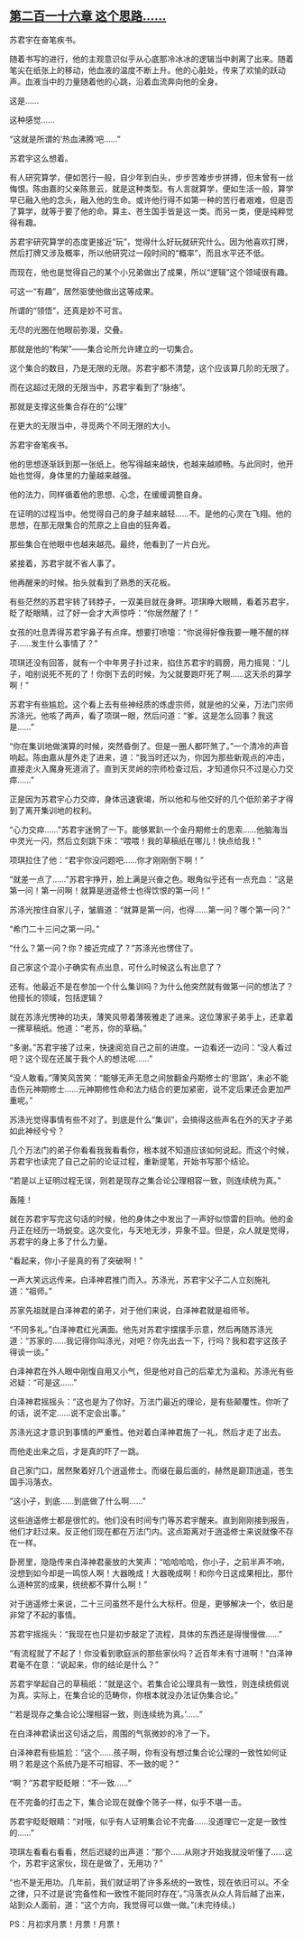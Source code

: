 ## [第二百一十六章 这个思路……](https://www.xxbiquge.com/11_11207/9063085.html)


  苏君宇在奋笔疾书。

  随着书写的进行，他的主观意识似乎从心底那冷冰冰的逻辑当中剥离了出来。随着笔尖在纸张上的移动，他血液的温度不断上升。他的心脏处，传来了欢愉的跃动声。血液当中的力量随着他的心跳，沿着血流奔向他的全身。

  这是……

  这种感觉……

  “这就是所谓的‘热血沸腾’吧……”

  苏君宇这么想着。

  有人研究算学，便如苦行一般，自少年到白头，步步苦难步步拼搏，但未曾有一丝悔恨。陈由嘉的父亲陈景云，就是这种类型。有人言就算学，便如生活一般，算学早已融入他的念头，融入他的生命。或许他行得不如第一种的苦行者艰难，但是否了算学，就等于要了他的命。算主、苍生国手皆是这一类。而另一类，便是纯粹觉得有趣。

  苏君宇研究算学的态度更接近“玩”，觉得什么好玩就研究什么。因为他喜欢打牌，然后打牌又涉及概率，所以他研究过一段时间的“概率”，而且水平还不低。

  而现在，他也是觉得自己的某个小兄弟做出了成果，所以“逻辑”这个领域很有趣。

  可这一“有趣”，居然驱使他做出这等成果。

  所谓的“领悟”，还真是妙不可言。

  无尽的光圈在他眼前弥漫，交叠。

  那就是他的“构架”——集合论所允许建立的一切集合。

  这个集合的数目，乃是无限的无限。苏君宇都不清楚，这个应该算几阶的无限了。

  而在这超过无限的无限当中，苏君宇看到了“脉络”。

  那就是支撑这些集合存在的“公理”

  在更大的无限当中，寻觅两个不同无限的大小。

  苏君宇奋笔疾书。

  他的思想逐渐跃到那一张纸上。他写得越来越快，也越来越顺畅。与此同时，他开始也觉得，身体里的力量越来越强。

  他的法力，同样循着他的思想、心念，在缓缓调整自身。

  在证明的过程当中。他觉得自己的身子越来越轻……不。是他的心灵在飞翔。他的思想，在那无限集合的荒原之上自由的狂奔着。

  那些集合在他眼中也越来越亮。最终，他看到了一片白光。

  紧接着，苏君宇就不省人事了。

  他再醒来的时候。抬头就看到了熟悉的天花板。

  有些茫然的苏君宇转了转脖子，一双美目就在身畔。项琪睁大眼睛，看着苏君宇，眨了眨眼睛，过了好一会才大声惊呼：“你居然醒了！”

  女孩的吐息弄得苏君宇鼻子有点痒。想要打喷嚏：“你说得好像我要一睡不醒的样子……发生什么事情了？”

  项琪还没有回答，就有一个中年男子扑过来，掐住苏君宇的肩膀，用力摇晃：“儿子，咱别说死不死的了！你倒下去的时候，为父就要跑吓死了啊……这天杀的算学啊！”

  苏君宇有些尴尬。这个看上去有些神经质的炼虚宗师，就是他的父亲，万法门宗师苏涤光。他咳了两声，看了项琪一眼，然后问道：“爹。这是怎么回事？我这是……”

  “你在集训地做演算的时候，突然昏倒了。但是一圈人都吓煞了。”一个清冷的声音响起。陈由嘉从屋外走了进来，道：“我当时还以为，你因为那些新观点的冲击，直接走火入魔身死道消了。直到天灵岭的宗师检查过后，才知道你只不过是心力交瘁……”

  正是因为苏君宇心力交瘁，身体迅速衰竭，所以他和与他交好的几个低阶弟子才得到了离开集训地的权利。

  “心力交瘁……”苏君宇迷惘了一下。能够累趴一个金丹期修士的思索……他脑海当中灵光一闪，然后立刻跳下床：“喂喂！我的草稿纸在哪儿！快点给我！”

  项琪拉住了他：“君宇你没问题吧……你才刚刚倒下啊！”

  “就差一点了……”苏君宇挣开，脸上满是兴奋之色。眼角似乎还有一点充血：“这是第一问！第一问啊！就算是逍遥修士也得饮恨的第一问！”

  苏涤光按住自家儿子，皱眉道：“就算是第一问，也得……第一问？哪个第一问？”

  “希门二十三问之第一问。”

  “什么？第一问？你？接近完成了？”苏涤光也愣住了。

  自己家这个混小子确实有点出息，可什么时候这么有出息了？

  还有。他最近不是在参加一个什么集训吗？为什么他突然就有做第一问的想法了？他擅长的领域，包括逻辑？

  就在苏涤光愣神的功夫，薄笑风带着薄筱雅走了进来。这位薄家子弟手上，还拿着一摞草稿纸。他道：“老苏，你的草稿。”

  “多谢。”苏君宇接了过来，快速阅览自己之前的进度。一边看还一边问：“没人看过吧？这个现在还属于我个人的想法呢……”

  “没人敢看。”薄笑风苦笑：“能够无声无息之间放翻金丹期修士的‘思路’，未必不能击伤元神期修士……元神期修性命和法力结合的更加紧密，说不定后果还会更加严重呢。”

  苏涤光觉得事情有些不对了。到底是什么“集训”，会搞得这些声名在外的天才子弟如此神经兮兮？

  几个万法门的弟子你看看我我看看你，根本就不知道应该如何说起。而这个时候，苏君宇也读完了自己之前的论证过程，重新提笔，开始书写那个结论。

  “若是以上证明过程无误，则若是现存之集合论公理相容一致，则连续统为真。”

  轰隆！

  就在苏君宇写完这句话的时候，他的身体之中发出了一声好似惊雷的巨响。他的金丹正在经历一场蜕变。这次变化，与天地无涉，异象不显。但是，众人就是觉得，苏君宇的身上多了什么力量。

  “看起来，你小子是真的有了突破啊！”

  一声大笑远远传来。白泽神君推门而入。苏涤光，苏君宇父子二人立刻施礼道：“祖师。”

  苏家先祖就是白泽神君的弟子，对于他们来说，白泽神君就是祖师爷。

  “不同多礼。”白泽神君红光满面。他先对苏君宇摆摆手示意，然后再随苏涤光道：“苏家的……我记得你叫涤光，对吧？你先出去一下，行吗？我和君宇这孩子得谈一谈。”

  白泽神君在外人眼中刚愎自用又小气，但是他对自己的后辈尤为温和。苏涤光有些迟疑：“可是这……”

  白泽神君摇摇头：“这也是为了你好。万法门最近的理论，是有些颠覆性。你听了的话，说不定……说不定会出事。”

  苏涤光这才意识到事情的严重性。他对着白泽神君施了一礼，然后才走了出去。

  而他走出来之后，才是真的吓了一跳。

  自己家门口，居然聚着好几个逍遥修士。而缀在最后面的，赫然是巅顶逍遥，苍生国手冯落衣。

  “这小子，到底……到底做了什么啊……”

  这些逍遥修士都是很忙的。他们没有时间专门等苏君宇醒来。直到刚刚接到报告，他们才赶过来。反正他们现在都在万法门内。这点距离对于逍遥修士来说就像不存在一样。

  卧房里，隐隐传来白泽神君豪放的大笑声：“哈哈哈哈，你小子，之前半声不响，没想到如今却是一鸣惊人啊！大器晚成！大器晚成啊！和你今日这成果相比，那什么道种赏的成果，统统都不算什么啊！”

  对于逍遥修士来说，二十三问虽然不是什么大标杆。但是，更够解决一个，依旧是非常了不起的事情。

  苏君宇摇摇头：“我现在也只是初步敲定了流程，具体的东西还是得慢慢做……”

  “有流程就了不起了！你没看到歌庭派的那些家伙吗？近百年未有寸进啊！”白泽神君毫不在意：“说起来，你的结论是什么？”

  苏君宇举起自己的草稿纸：“就是这个。若集合论公理具有一致性，则连续统假说为真。实际上，在集合论的范畴你，你根本就没办法证伪集合论。”

  “‘若是现存之集合论公理相容一致，则连续统为真。’……”

  在白泽神君读出这句话之后，周围的气氛微妙的冷了一下。

  白泽神君有些尴尬：“这个……孩子啊，你有没有想过集合论公理的一致性如何证明？若是这个系统乃是不可相容、不一致的呢？”

  “啊？”苏君宇眨眨眼：“不一致……”

  在不完备的打击之下，集合论现在就像个筛子一样，似乎不堪一击。

  苏君宇眨眨眼睛：“对哦，似乎有人证明集合论不完备……没道理它一定是一致性的……”

  项琪左看看右看看，然后迟疑的出声道：“那个……从刚才开始我就没听懂了……这个，苏君宇这家伙，现在是做了，无用功？”

  “也不是无用功。几年前，我们就证明了许多系统的一致性，现在依旧可以。不全之律，只不过是说‘完备性和一致性不能同时存在’。”冯落衣从众人背后越了出来，站到众人面前，道：“这个方向，我觉得可以做一做。”(未完待续。)

  PS：月初求月票！月票！月票！

